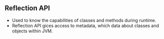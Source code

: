 ## Reflection API

- Used to know the capabilities of classes and methods during runtime.
- Reflection API gices access to metadata, which data about classes and objects within JVM.
